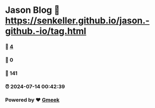 # Jason Blog :link: https://senkeller.github.io/jason.-github.-io/tag.html 
### :page_facing_up: [4](https://senkeller.github.io/jason.-github.-io/tag.html/tag.html) 
### :speech_balloon: 0 
### :hibiscus: 141 
### :alarm_clock: 2024-07-14 00:42:39 
### Powered by :heart: [Gmeek](https://github.com/Meekdai/Gmeek)
